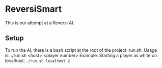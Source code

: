# ReversiSmart
This is our attempt at a Reversi AI.

## Setup
To run the AI, there is a bash script at the root of the project: run.sh.
Usage is: ./run.sh &lt;host&gt; &lt;player number&gt;
Example:
Starting a player as white on localhost:
`./run.sh localhost 2`
